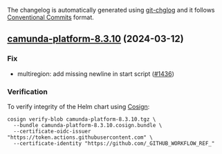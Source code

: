 The changelog is automatically generated using [git-chglog](https://github.com/git-chglog/git-chglog)
and it follows [Conventional Commits](https://www.conventionalcommits.org/en/v1.0.0/) format.


<a name="camunda-platform-8.3.10"></a>
## [camunda-platform-8.3.10](https://github.com/camunda/camunda-platform-helm/compare/camunda-platform-8.3.9...camunda-platform-8.3.10) (2024-03-12)

### Fix

* multiregion: add missing newline in start script ([#1436](https://github.com/camunda/camunda-platform-helm/pull/1436))

### Verification

To verify integrity of the Helm chart using [Cosign](https://docs.sigstore.dev/signing/quickstart/):

```shell
cosign verify-blob camunda-platform-8.3.10.tgz \
  --bundle camunda-platform-8.3.10.cosign.bundle \
  --certificate-oidc-issuer "https://token.actions.githubusercontent.com" \
  --certificate-identity "https://github.com/_GITHUB_WORKFLOW_REF_"
```

